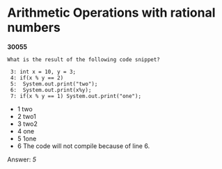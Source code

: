 Arithmetic Operations with rational numbers
===========================================
**30055**
```
What is the result of the following code snippet? 
 
 3: int x = 10, y = 3; 
 4: if(x % y == 2) 
 5:  System.out.print("two"); 
 6:  System.out.print(x%y); 
 7: if(x % y == 1) System.out.print("one");
```


- 1 two
- 2 two1
- 3 two2
- 4 one
- 5 1one
- 6 The code will not compile because of line 6.

Answer: *5*

